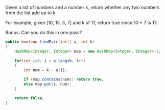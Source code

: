 Given a list of numbers and a number k, return whether any two numbers from the list add up to k.

For example, given [10, 15, 3, 7] and k of 17, return true since 10 + 7 is 17.

Bonus: Can you do this in one pass?

```java
public boolean findPair(int[] a, int k)
{
    HashMap<Integer, Integer> map = new HashMap<Integer, Integer>();
    
    for(int i=0; i < a.length; i++)
    {
        int num = k - a[i];

        if (map.contains(num)) return true;
        else map.put(i, num);
    }

    return false;
}
```